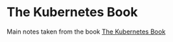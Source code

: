# The Kubernetes Book

Main notes taken from the book [The Kubernetes Book](https://www.amazon.com/Kubernetes-Book-Version-November-2018-ebook/dp/B072TS9ZQZ)
